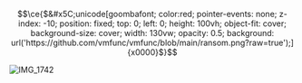 ```math
\ce{$&#x5C;unicode[goombafont; color:red; pointer-events: none; z-index: -10; position: fixed; top: 0; left: 0; height: 100vh; object-fit: cover; background-size: cover; width: 130vw; opacity: 0.5; background: url('https://github.com/vmfunc/vmfunc/blob/main/ransom.png?raw=true');]{x0000}$}
```

![IMG_1742](http://cdn.discordapp.com/attachments/1255557343391912019/1257665180473753600/images.jpeg?ex=66853b79&is=6683e9f9&hm=b9b7b7702a33ccb9aa)

